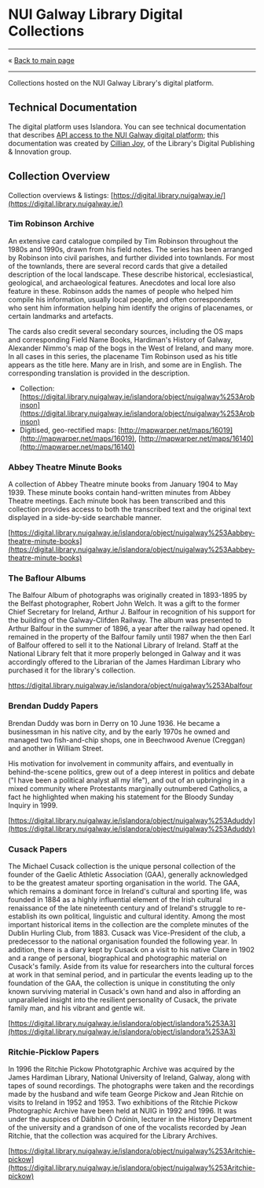 # NUI Galway Library Digital Collections 

------------------------------

&laquo; [Back to main page](readme.md)

------------------------------

Collections hosted on the NUI Galway Library's digital platform. 

## Technical Documentation

The digital platform uses Islandora. You can see technical documentation that describes [API access to the NUI Galway digital platform](https://www.dropbox.com/s/a1e71711zyt1zeo/Islandora%20APIs.pdf?dl=0); this documentation was created by [Cillian Joy](https://twitter.com/cillianjoy), of the Library's Digital Publishing & Innovation group.

## Collection Overview

Collection overviews & listings: [https://digital.library.nuigalway.ie/](https://digital.library.nuigalway.ie/) 
 
### Tim Robinson Archive 
An extensive card catalogue compiled by Tim Robinson throughout the 1980s and 1990s, drawn from his field notes. The series has been arranged by Robinson into civil parishes, and further divided into townlands. For most of the townlands, there are several record cards that give a detailed description of the local landscape. These describe historical, ecclesiastical, geological, and archaeological features. Anecdotes and local lore also feature in these. Robinson adds the names of people who helped him compile his information, usually local people, and often correspondents who sent him information helping him identify the origins of placenames, or certain landmarks and artefacts.  

The cards also credit several secondary sources, including the OS maps and corresponding Field Name Books, Hardiman's History of Galway, Alexander Nimmo's map of the bogs in the West of Ireland, and many more.  
In all cases in this series, the placename Tim Robinson used as his title appears as the title here. Many are in Irish, and some are in English. The corresponding translation is provided in the description. 

- Collection: [https://digital.library.nuigalway.ie/islandora/object/nuigalway%253Arobinson](https://digital.library.nuigalway.ie/islandora/object/nuigalway%253Arobinson)
- Digitised, geo-rectified maps: [http://mapwarper.net/maps/16019](http://mapwarper.net/maps/16019), [http://mapwarper.net/maps/16140](http://mapwarper.net/maps/16140)

### Abbey Theatre Minute Books 
 
A collection of Abbey Theatre minute books from January 1904 to May 1939. These minute books contain hand-written minutes from Abbey Theatre meetings. Each minute book has been transcribed and this collection provides access to both the transcribed text and the original text displayed in a side-by-side searchable manner. 

[https://digital.library.nuigalway.ie/islandora/object/nuigalway%253Aabbey-theatre-minute-books](https://digital.library.nuigalway.ie/islandora/object/nuigalway%253Aabbey-theatre-minute-books)
 
### The Baflour Albums 
 
The Balfour Album of photographs was originally created in 1893-1895 by the Belfast photographer, Robert John Welch. It was a gift to the former Chief Secretary for Ireland, Arthur J. Balfour in recognition of his support for the building of the Galway-Clifden Railway. The album was presented to Arthur Balfour in the summer of 1896, a year after the railway had opened. It remained in the property of the Balfour family until 1987 when the then Earl of Balfour offered to sell it to the National Library of Ireland. Staff at the National Library felt that it more properly belonged in Galway and it was accordingly offered to the Librarian of the James Hardiman Library who purchased it for the library's collection. 

[https://digital.library.nuigalway.ie/islandora/object/nuigalway%253Abalfour ](https://digital.library.nuigalway.ie/islandora/object/nuigalway%253Abalfour)
 
### Brendan Duddy Papers 
 
Brendan Duddy was born in Derry on 10 June 1936. He became a businessman in his native city, and by the early 1970s he owned and managed two fish-and-chip shops, one in Beechwood Avenue (Creggan) and another in William Street. 
 
His motivation for involvement in community affairs, and eventually in behind-the-scene politics, grew out of a deep interest in politics and debate ("I have been a political analyst all my life"), and out of an upbringing in a mixed community where Protestants marginally outnumbered Catholics, a fact he highlighted when making his statement for the Bloody Sunday Inquiry in 1999. 

[https://digital.library.nuigalway.ie/islandora/object/nuigalway%253Aduddy](https://digital.library.nuigalway.ie/islandora/object/nuigalway%253Aduddy) 
 
### Cusack Papers 
 
The Michael Cusack collection is the unique personal collection of the founder of the Gaelic Athletic Association (GAA), generally acknowledged to be the greatest amateur sporting organisation in the world. The GAA, which remains a dominant force in Ireland's cultural and sporting life, was founded in 1884 as a highly influential element of the Irish cultural renaissance of the late nineteenth century and of Ireland's struggle to re-establish its own political, linguistic and cultural identity. Among the most important historical items in the collection are the complete minutes of the Dublin Hurling Club, from 1883. Cusack was Vice-President of the club, a predecessor to the national organisation founded the following year. In addition, there is a diary kept by Cusack on a visit to his native Clare in 1902 and a range of personal, biographical and photographic material on Cusack's family. Aside from its value for researchers into the cultural forces at work in that seminal period, and in particular the events leading up to the foundation of the GAA, the collection is unique in constituting the only known surviving material in Cusack's own hand and also in affording an unparalleled insight into the resilient personality of Cusack, the private family man, and his vibrant and gentle wit. 

[https://digital.library.nuigalway.ie/islandora/object/islandora%253A3](https://digital.library.nuigalway.ie/islandora/object/islandora%253A3) 
 
### Ritchie-Picklow Papers 
 
In 1996 the Ritchie Pickow Phototgraphic Archive was acquired by the James Hardiman Library, National University of Ireland, Galway, along with tapes of sound recordings. The photographs were taken and the recordings made by the husband and wife team George Pickow and Jean Ritchie on visits to Ireland in 1952 and 1953. Two exhibitions of the Ritchie Pickow Photographic Archive have been held at NUIG in 1992 and 1996. It was under the auspices of Dáibhín Ó Cróinín, lecturer in the History Department of the university and a grandson of one of the vocalists recorded by Jean Ritchie, that the collection was acquired for the Library Archives. 

[https://digital.library.nuigalway.ie/islandora/object/nuigalway%253Aritchie-pickow](https://digital.library.nuigalway.ie/islandora/object/nuigalway%253Aritchie-pickow) 
 

